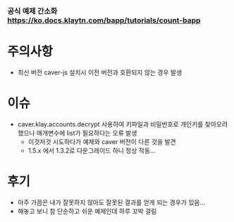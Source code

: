 ### 공식 예제 간소화 https://ko.docs.klaytn.com/bapp/tutorials/count-bapp

# 주의사항
- 최신 버전 caver-js 설치시 이전 버전과 호환되지 않는 경우 발생

# 이슈
- caver.klay.accounts.decrypt 사용하여 키파일과 비밀번호로 개인키를 찾아오려 했으나 매개변수에 list가 필요하다는 오류 발생
    - 이것저것 시도하다가 예제와 caver 버전이 다른 것을 발견
    - 1.5.x 에서 1.3.2로 다운그레이드 하니 정상 작동...

# 후기
- 아주 가끔은 내가 잘못하지 않아도 잘못된 결과를 얻게 되는 경우가 있음...
- 해놓고 보니 참 단순하고 쉬운 예제인데 하루 꼬박 걸림